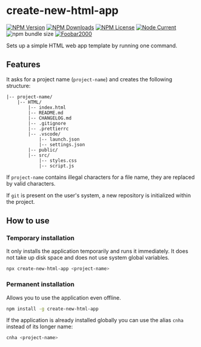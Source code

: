 # create-new-html-app

<!--
![npms.io](https://img.shields.io/npms-io/maintenance-score/create-new-html-app?style=plastic&logo=npm&label=maintenance)
![npms.io](https://img.shields.io/npms-io/quality-score/create-new-html-app?style=plastic&logo=npm&label=quality)
![npms.io](https://img.shields.io/npms-io/popularity-score/create-new-html-app?style=plastic&logo=npm&label=popularity)
-->

[![NPM Version](https://img.shields.io/npm/v/create-new-html-app?style=plastic&logo=npm&label=version)](https://www.npmjs.com/package/create-new-html-app)
[![NPM Downloads](https://img.shields.io/npm/d18m/create-new-html-app?style=plastic&logo=npm)](https://www.npmjs.com/package/create-new-html-app)
[![NPM License](https://img.shields.io/npm/l/create-new-html-app?style=plastic&logo=GNU)](https://www.gnu.org/licenses/gpl-3.0.html)
[![Node Current](https://img.shields.io/node/v/create-new-html-app?style=plastic&logo=nodedotjs&logoColor=white&logoSize=auto)](https://nodejs.org/en)
![npm bundle size](https://img.shields.io/bundlephobia/min/create-new-html-app?style=plastic&logo=webpack)
[![Foobar2000](https://img.shields.io/badge/powered-orange?style=plastic&logo=foobar2000&label=foobar2000)](https://www.foobar2000.org/)

Sets up a simple HTML web app template by running one command.

## Features

It asks for a project name (`project-name`) and creates the following structure:

```text
|-- project-name/
    |-- HTML/
        |-- index.html
        |-- README.md
        |-- CHANGELOG.md
        |-- .gitignore
        |-- .prettierrc
        |-- .vscode/
            |-- launch.json
            |-- settings.json
        |-- public/
        |-- src/
            |-- styles.css
            |-- script.js
```

If `project-name` contains illegal characters for a file name, they are replaced by valid
characters.

If `git` is present on the user's system, a new repository is initialized within the project.

## How to use

### Temporary installation

It only installs the application temporarily and runs it immediately. It does not take up disk space
and does not use system global variables.

```bash
npx create-new-html-app <project-name>
```

### Permanent installation

Allows you to use the application even offline.

```bash
npm install -g create-new-html-app
```

If the application is already installed globally you can use the alias `cnha` instead of its longer
name:

```bash
cnha <project-name>
```
